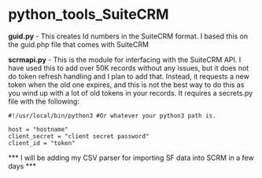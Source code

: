 # python_tools_SuiteCRM

**guid.py** - This creates Id numbers in the SuiteCRM format. I based this on the guid.php file that comes with SuiteCRM

**scrmapi.py** - This is the module for interfacing with the SuiteCRM API. I have used this to add over 50K records without any issues, but it does not do token refresh handling and I plan to add that. Instead, it requests a new token when the old one expires, and this is not the best way to do this as you wind up with a lot of old tokens in your records. It requires a secrets.py file with the following:
```
#!/usr/local/bin/python3 #Or whatever your python3 path is.

host = "hostname"
client_secret = "client secret password"
client_id = "token"
```

*** I will be adding my CSV parser for importing SF data into SCRM in a few days ***
